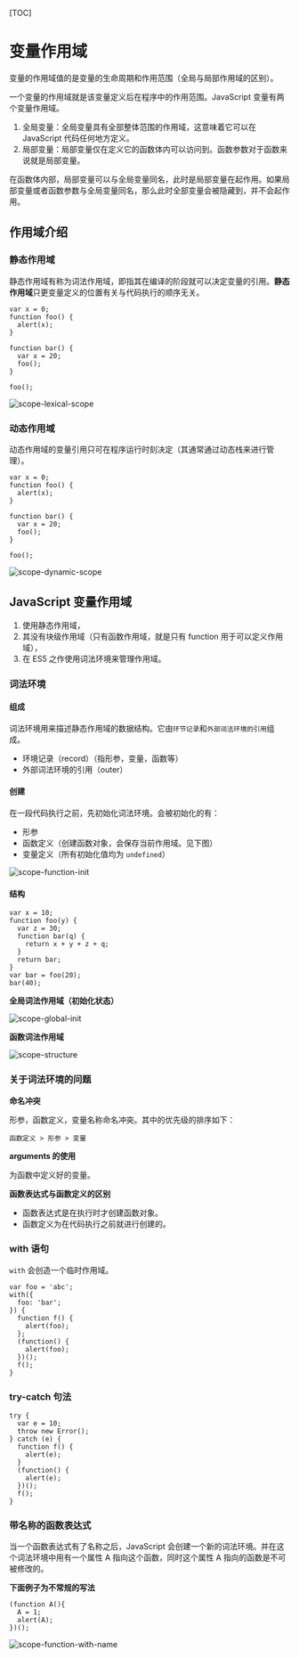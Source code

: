 [TOC]

# 变量作用域

变量的作用域值的是变量的生命周期和作用范围（全局与局部作用域的区别）。

一个变量的作用域就是该变量定义后在程序中的作用范围。JavaScript 变量有两个变量作用域。

1. 全局变量：全局变量具有全部整体范围的作用域，这意味着它可以在 JavaScript 代码任何地方定义。
2. 局部变量：局部变量仅在定义它的函数体内可以访问到。函数参数对于函数来说就是局部变量。

在函数体内部，局部变量可以与全局变量同名，此时是局部变量在起作用。如果局部变量或者函数参数与全局变量同名，那么此时全部变量会被隐藏到，并不会起作用。

## 作用域介绍

### 静态作用域

静态作用域有称为词法作用域，即指其在编译的阶段就可以决定变量的引用。**静态作用域**只更变量定义的位置有关与代码执行的顺序无关。

```
var x = 0;
function foo() {
  alert(x);
}

function bar() {
  var x = 20;
  foo();
}

foo();
```

 ![scope-lexical-scope](images/scope-lexical-scope.png)

### 动态作用域

动态作用域的变量引用只可在程序运行时刻决定（其通常通过动态栈来进行管理）。

```
var x = 0;
function foo() {
  alert(x);
}

function bar() {
  var x = 20;
  foo();
}

foo();
```

  ![scope-dynamic-scope](images/scope-dynamic-scope.gif)

## JavaScript 变量作用域

1. 使用静态作用域，
2. 其没有块级作用域（只有函数作用域，就是只有 function 用于可以定义作用域），
3. 在 ES5 之作使用词法环境来管理作用域。

### 词法环境

#### 组成

词法环境用来描述静态作用域的数据结构。它由`环节记录`和`外部词法环境的引用`组成。

- 环境记录（record）（指形参，变量，函数等）
- 外部词法环境的引用（outer）

#### 创建

在一段代码执行之前，先初始化词法环境。会被初始化的有：

- 形参
- 函数定义（创建函数对象，会保存当前作用域。见下图）
- 变量定义（所有初始化值均为 `undefined`）

 ![scope-function-init](images\scope-function-init.png)

#### 结构

```
var x = 10;
function foo(y) {
  var z = 30;
  function bar(q) {
    return x + y + z + q;
  }
  return bar;
}
var bar = foo(20);
bar(40);
```

**全局词法作用域（初始化状态）**

 ![scope-global-init](images/scope-global-init.png)

**函数词法作用域**

 ![scope-structure](images/scope-structure.jpg)

### 关于词法环境的问题

**命名冲突**

形参，函数定义，变量名称命名冲突。其中的优先级的排序如下：

```
函数定义 > 形参 > 变量
```

**arguments 的使用**

为函数中定义好的变量。

**函数表达式与函数定义的区别**

- 函数表达式是在执行时才创建函数对象。
- 函数定义为在代码执行之前就进行创建的。

### with 语句

`with` 会创造一个临时作用域。

```
var foo = 'abc';
with({
  foo: 'bar';
}) {
  function f() {
    alert(foo);
  };
  (function() {
    alert(foo);
  })();
  f();
}
```

### try-catch 句法

```
try {
  var e = 10;
  throw new Error();
} catch (e) {
  function f() {
    alert(e);
  }
  (function() {
    alert(e);
  })();
  f();
}
```

### 带名称的函数表达式

当一个函数表达式有了名称之后，JavaScript 会创建一个新的词法环境。并在这个词法环境中用有一个属性 A 指向这个函数，同时这个属性 A 指向的函数是不可被修改的。

**下面例子为不常规的写法**

```
(function A(){
  A = 1;
  alert(A);
})();
```

 ![scope-function-with-name](images/scope-function-with-name.png)

